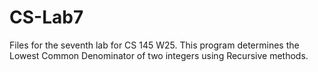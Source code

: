 # CS-Lab7
Files for the seventh lab for CS 145 W25. 
This program determines the Lowest Common Denominator of two integers using Recursive methods.

